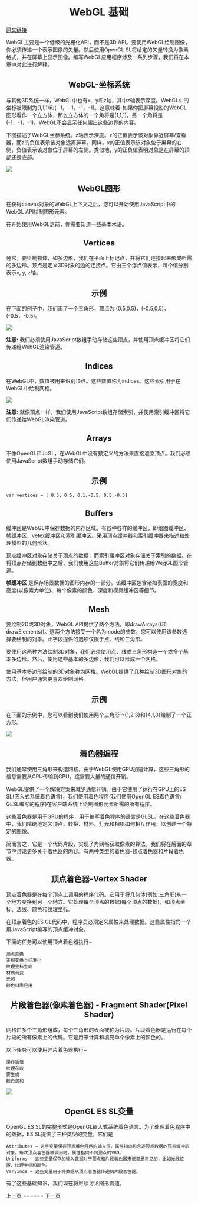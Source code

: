 <h1 align="center">WebGL 基础</h1>

[原文链接](https://www.tutorialspoint.com/webgl/webgl_basics.htm)

WebGL主要是一个低级的光栅化API，而不是3D API。要使用WebGL绘制图像，你必须传递一个表示图像的矢量。然后使用OpenGL SL将给定的矢量转换为像素格式，并在屏幕上显示图像。编写WebGL应用程序涉及一系列步骤，我们将在本章中对此进行解释。

<h2 align="center">WebGL-坐标系统</h2>

与其他3D系统一样，WebGL中也有x、y和z轴，其中z轴表示深度。WebGL中的坐标被限制为(1,1,1)和(- 1，- 1，-1，-1)。这意味着-如果你把屏幕投影的WebGL图形看作一个立方体，那么立方体的一个角将是(1,1,1)，另一个角将是(-1，-1，-1)。WebGL不会显示任何超出这些边界的内容。

下图描述了WebGL坐标系统。z轴表示深度。z的正值表示该对象靠近屏幕/查看器，而z的负值表示该对象远离屏幕。同样，x的正值表示该对象位于屏幕的右侧，负值表示该对象位于屏幕的左侧。类似地，y的正负值表明对象是在屏幕的顶部还是底部。

![](./img/webgl_coordinate_system.jpg)

<h2 align="center">WebGL图形</h2>

在获得canvas对象的WebGL上下文之后，您可以开始使用JavaScript中的WebGL API绘制图形元素。

在开始使用WebGL之前，你需要知道一些基本术语。

<h2 align="center">Vertices</h2>

通常，要绘制物体，如多边形，我们在平面上标记点，并将它们连接起来形成所需的多边形。顶点是定义3D对象的边的连接点。它由三个浮点值表示，每个值分别表示x, y, z轴。

<h2 align="center">示例</h2>

在下面的例子中，我们画了一个三角形，顶点为:(0.5,0.5)，(-0.5,0.5)，(-0.5，-0.5)。

![](./img/vertices_example.jpg)

**注意:** 我们必须使用JavaScript数组手动存储这些顶点，并使用顶点缓冲区将它们传递给WebGL渲染管道。

<h2 align="center">Indices</h2>

在WebGL中，数值被用来识别顶点。这些数值称为indices。这些索引用于在WebGL中绘制网格。

![](./img/indices.jpg)

**注意:** 就像顶点一样，我们使用JavaScript数组存储索引，并使用索引缓冲区将它们传递给WebGL渲染管道。

<h2 align="center">Arrays</h2>

不像OpenGL和JoGL，在WebGL中没有预定义的方法来直接渲染顶点。我们必须使用JavaScript数组手动存储它们。

<h2 align="center">示例</h2>

```
var vertices = [ 0.5, 0.5, 0.1,-0.5, 0.5,-0.5] 
```

<h2 align="center">Buffers</h2>

缓冲区是WebGL中保存数据的内存区域。有各种各样的缓冲区，即绘图缓冲区、帧缓冲区、vetex缓冲区和索引缓冲区。采用顶点缓冲器和索引缓冲器来描述和处理模型的几何形状。

顶点缓冲区对象存储关于顶点的数据，而索引缓冲区对象存储关于索引的数据。在将顶点存储到数组中之后，我们使用这些Buffer对象将它们传递给WegGL图形管道。

**帧缓冲区** 是保存场景数据的图形内存的一部分。该缓冲区包含诸如表面的宽度和高度(以像素为单位)、每个像素的颜色、深度和模具缓冲区等细节。

<h2 align="center">Mesh</h2>

要绘制2D或3D对象，WebGL API提供了两个方法，即drawArrays()和drawElements()。这两个方法接受一个名为mode的参数，您可以使用该参数选择要绘制的对象。此字段提供的选项仅限于点、线和三角形。

要使用这两种方法绘制3D对象，我们必须使用点、线或三角形构造一个或多个基本多边形。然后，使用这些基本的多边形，我们可以形成一个网格。

使用基本多边形绘制的3D对象称为网格。WebGL提供了几种绘制3D图形对象的方法，但用户通常更喜欢绘制网格。

<h2 align="center">示例</h2>

在下面的示例中，您可以看到我们使用两个三角形→{1,2,3}和{4,1,3}绘制了一个正方形。

![](./img/mesh_example.jpg)

<h2 align="center">着色器编程</h2>

我们通常使用三角形来构造网格。由于WebGL使用GPU加速计算，这些三角形的信息需要从CPU传输到GPU，这需要大量的通信开销。

WebGL提供了一个解决方案来减少通信开销。由于它使用了运行在GPU上的ES SL(嵌入式系统着色语言)，我们使用着色程序(我们使用OpenGL ES着色语言/ GLSL编写的程序)在客户端系统上绘制图形元素所需的所有程序。

这些着色器是用于GPU的程序，用于编写着色程序的语言是GLSL。在这些着色器中，我们精确地定义顶点、转换、材料、灯光和相机如何相互作用，以创建一个特定的图像。

简而言之，它是一个代码片段，实现了为网格获取像素的算法。我们将在后面的章节中讨论更多关于着色器的内容。有两种类型的着色器-顶点着色器和片段着色器。

<h2 align="center">顶点着色器-Vertex Shader</h2>

顶点着色器是在每个顶点上调用的程序代码。它用于将几何体(例如:三角形)从一个地方变换到另一个地方。它处理每个顶点的数据(每个顶点的数据)，如顶点坐标、法线、颜色和纹理坐标。

在顶点着色的ES GL代码中，程序员必须定义属性来处理数据。这些属性指向一个用JavaScript编写的顶点缓冲对象。

下面的任务可以使用顶点着色器执行−

    顶点变换
    正规变换与标准化
    纹理坐标生成
    材质调变
    光照
    颜色材质应用

<h2 align="center">片段着色器(像素着色器) - Fragment Shader(Pixel Shader)</h2>

网格由多个三角形组成，每个三角形的表面被称为片段。片段着色器是运行在每个片段的所有像素上的代码。它是用来计算和填充单个像素上的颜色的。

以下任务可以使用碎片着色器执行−

    操作插值
    纹理存取
    雾生成
    颜色求和

![](./img/fragment_shader.jpg)

<h2 align="center">OpenGL ES SL变量</h2>

OpenGL ES SL的完整形式是OpenGL嵌入式系统着色语言。为了处理着色程序中的数据，ES SL提供了三种类型的变量。它们是

    Attributes − 这些变量保存顶点着色程序的输入值。属性指向包含逐顶点数据的顶点缓冲区对象。每次顶点着色器被调用时，属性指向不同顶点的VBO。
    Uniforms − 这些变量保存的输入数据对于顶点和片段着色器来说都是常见的，比如光线位置、纹理坐标和颜色。
    Varyings − 这些变量用于将数据从顶点着色器传递到片段着色器。

有了这些基础知识，我们现在将继续讨论图形管道。

[上一页](./webgl-canvas.md) ====== [下一页](./webgl-GraphicsPipeline.md)